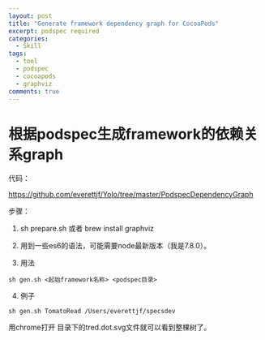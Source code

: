 ```yaml
---
layout: post
title: "Generate framework dependency graph for CocoaPods"
excerpt: podspec required
categories:
  - Skill
tags:
  - tool
  - podspec
  - cocoapods
  - graphviz
comments: true
---
```




# 根据podspec生成framework的依赖关系graph

代码：

https://github.com/everettjf/Yolo/tree/master/PodspecDependencyGraph


步骤：

1. sh prepare.sh  或者 brew install graphviz

2. 用到一些es6的语法，可能需要node最新版本（我是7.8.0）。

3. 用法

```
sh gen.sh <起始framework名称> <podspec目录>
```

4. 例子

```
sh gen.sh TomatoRead /Users/everettjf/specsdev
```

用chrome打开 目录下的tred.dot.svg文件就可以看到整棵树了。




